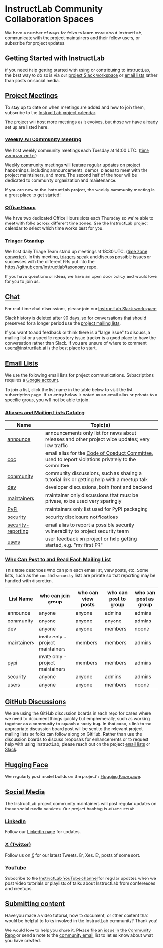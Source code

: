 # InstructLab Community Collaboration Spaces

We have a number of ways for folks to learn more about InstructLab, communicate with the project maintainers and their fellow users, or subscribe for project updates.

## Getting Started with InstructLab

If you need help getting started with using or contributing to InstructLab, the best way to do so is via our [project Slack workspace](#chat) or [email lists](#email-lists) rather than posts on social media.

## [Project Meetings](#project-meetings)

To stay up to date on when meetings are added and how to join them, subscribe to the [InstructLab project calendar](https://calendar.google.com/calendar/ical/c_23c2f092cd6d147c45a9d2b79f815232d6c3e550b56c3b49da24c4b5d2090e8f%40group.calendar.google.com/public/basic.ics).

The project will host more meetings as it evolves, but those we have already set up are listed here.

### [Weekly All Community Meeting](#weekly-all-community-meeting)

We host weekly community meetings each Tuesday at 14:00 UTC. ([time zone converter](https://www.timeanddate.com/worldclock/meetingdetails.html?year=2024&month=5&day=14&hour=14&min=0&sec=0&p1=37&p2=43&p3=101&p4=224&p5=213&p6=771&p7=248&p8=2))

Weekly community meetings will feature regular updates on project happenings, including announcements, demos, places to meet with the project maintainers, and more. The second half of the hour will be dedicated to community organization and maintenance.

If you are new to the InstructLab project, the weekly community meeting is a great place to get started!

### [Office Hours](#office-hours)

We have two dedicated Office Hours slots each Thursday so we're able to meet with folks across different time zones. See the InstructLab project calendar to select which time works best for you.

### [Triager Standup](#triager-standup)

We host daily Triage Team stand up meetings at 18:30 UTC. ([time zone converter](https://www.timeanddate.com/worldclock/meetingdetails.html?year=2024&month=5&day=29&hour=18&min=30&sec=0&p1=37&p2=43&p3=224&p4=213&p5=771&p6=248&p7=2&p8=101&iv=1800)). In this meeting, [triagers](https://github.com/instructlab/community/blob/main/CONTRIBUTOR_ROLES.md#triager) speak and discuss possible issues or successes with the different PRs put into the <https://github.com/instructlab/taxonomy> repo.

If you have questions or ideas, we have an open door policy and would love for you to join us.

## [Chat](#chat)

For real-time chat discussions, please join our [InstructLab Slack workspace](https://github.com/instructlab/community/blob/main/InstructLabSlackGuide.md).

Slack history is deleted after 90 days, so for conversations that should preserved for a longer period use the [project mailing lists](#email-lists).

If you want to add feedback or think there is a "large issue" to discuss, a mailing list or a specific repository issue tracker is a good place to have the conversation rather than Slack. If you are unsure of where to comment, [users@instructlab.ai](https://groups.google.com/a/instructlab.ai/g/users)  is the best place to start.

## [Email Lists](#email-lists)

We use the following email lists for project communications. Subscriptions requires a [Google account](https://www.google.com/account/about/).

To join a list, click the list name in the table below to visit the list subscription page. If an entry below is noted as an email alias or private to a specific group, you will not be able to join.

### [Aliases and Mailing Lists Catalog](#aliases-and-mailing-lists-catalog)

Name | Topic(s)
-- | --
[announce](https://groups.google.com/a/instructlab.ai/g/announce) | announcements only list for news about releases and other project wide updates; very low traffic
[coc](mailto:coc@instructlab.ai) | email alias for the [Code of Conduct Committee](https://github.com/instructlab/community/blob/main/COCC.md), used to report violations privately to the committee
[community](https://groups.google.com/a/instructlab.ai/g/community) | community discussions, such as sharing a tutorial link or getting help with a meetup talk
[dev](https://groups.google.com/a/instructlab.ai/g/dev) | developer discussions, both front and backend
[maintainers](https://groups.google.com/a/instructlab.ai/g/maintainers) | maintainer only discussions that must be private, to be used very sparingly
[PyPI](https://groups.google.com/a/instructlab.ai/g/pypi) | maintainers only list used for PyPI packaging
[security](https://groups.google.com/a/instructlab.ai/g/security)  | security disclosure notifications
[security-reporting](mailto:security-reporting@instructlab.ai) | email alias to report a possible security vulnerability to project security team
[users](https://groups.google.com/a/instructlab.ai/g/users) | user feedback on project or help getting started, e.g. "my first PR"

### [Who Can Post to and Read Each Mailing List](#who-can-post-to-and-read-each-mailing-list)

This table describes who can join each email list, view posts, etc. Some lists, such as the `coc` and `security` lists are private so that reporting may be handled with discretion.

List Name | who can join group | who can view posts | who can post to group | who can post as group
-- | -- | -- | -- | --
announce | anyone | anyone | admins | admins
community | anyone | anyone | anyone | admins
dev | anyone | anyone | members | noone
maintainers | invite only - project maintainers | members | members | admins
pypi | invite only - project maintainers | members | members | admins
security | anyone | anyone | admins | admins
users | anyone | anyone | members | noone

## [GitHub Discussions](#github-discussions)

We are using the GitHub discussion boards in each repo for cases where we need to document things quickly but emphemerally, such as working together as a community to squash a nasty bug. In that case, a link to the appropriate discussion board post will be sent to the relevant project mailing lists so folks can follow along on GitHub. Rather than use the discussion boards to discuss proposals for enhancements or to request help with using InstructLab, please reach out on the project [email lists](#email-lists) or [Slack](#chat).

## [Hugging Face](#hugging-face)

We regularly post model builds on the project's [Hugging Face page](https://huggingface.co/instructlab).

## [Social Media](#social-media)

The InstructLab project community maintainers will post regular updates on these social media services. Our project hashtag is `#InstructLab`.

### [LinkedIn](#linkedin)

Follow our [LinkedIn page](https://www.linkedin.com/company/instructlab) for updates.

### [X (Twitter)](#x-twitter)

Follow us on [X](https://twitter.com/instructlab) for our latest Tweets. Er, Xes. Er, posts of some sort.

### [YouTube](#youtube)

Subscribe to the [InstructLab YouTube channel](https://www.youtube.com/@InstructLab) for regular updates when we post video tutorials or playlists of talks about InstructLab from conferences and meetups.

## [Submitting content](#submitting-content)

Have you made a video tutorial, how to document, or other content that would be helpful to folks involved in the InstructLab community? Thank you!

We would love to help you share it. Please [file an issue in the Community Repo](https://github.com/instructlab/community/issues) or send a note to the [community email](https://groups.google.com/a/instructlab.ai/g/community) list to let us know about what you have created.
